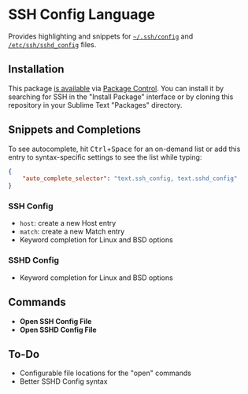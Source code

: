 # SSH Config Language

Provides highlighting and snippets for [`~/.ssh/config`][man-ssh-config] and [`/etc/ssh/sshd_config`][man-sshd-config] files.

## Installation

This package [is available][pkg] via [Package Control][pkg-ctrl]. You can install it by searching for SSH in the "Install Package" interface or by cloning this repository in your Sublime Text "Packages" directory.

## Snippets and Completions

To see autocomplete, hit <kbd>Ctrl</kbd>+<kbd>Space</kbd> for an on-demand list or add this entry to syntax-specific settings to see the list while typing:

``` json
{
    "auto_complete_selector": "text.ssh_config, text.sshd_config"
}
```

### SSH Config

- `host`: create a new Host entry
- `match`: create a new Match entry
- Keyword completion for Linux and BSD options

### SSHD Config

- Keyword completion for Linux and BSD options

## Commands

- **Open SSH Config File**
- **Open SSHD Config File**

## To-Do

- Configurable file locations for the "open" commands
- Better SSHD Config syntax

[man-ssh-config]: http://man7.org/linux/man-pages/man5/ssh_config.5.html
[man-sshd-config]: http://man7.org/linux/man-pages/man5/sshd_config.5.html
[pkg]: https://packagecontrol.io/packages/SSH%20Config
[pkg-ctrl]: https://packagecontrol.io
